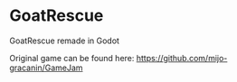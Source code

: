 # GoatRescue
GoatRescue remade in Godot

Original game can be found here: https://github.com/mijo-gracanin/GameJam
